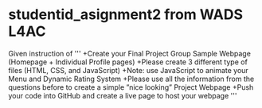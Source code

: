 # studentid_asignment2 from WADS L4AC
Given instruction of
'''
+Create your Final Project Group Sample Webpage (Homepage + Individual Profile pages)
+Please create 3 different type of files (HTML, CSS, and JavaScript)
+Note: use JavaScript to animate your Menu and Dynamic Rating System
+Please use all the information from the questions before to create a simple ”nice looking” Project Webpage
+Push your code into GitHub and create a live page to host your webpage
'''
